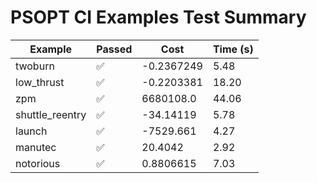 # PSOPT CI Examples Test Summary

| Example | Passed | Cost | Time (s) |
|---|---|---|---|
| twoburn | ✅ | -0.2367249 | 5.48 |
| low_thrust | ✅ | -0.2203381 | 18.20 |
| zpm | ✅ | 6680108.0 | 44.06 |
| shuttle_reentry | ✅ | -34.14119 | 5.78 |
| launch | ✅ | -7529.661 | 4.27 |
| manutec | ✅ | 20.4042 | 2.92 |
| notorious | ✅ | 0.8806615 | 7.03 |